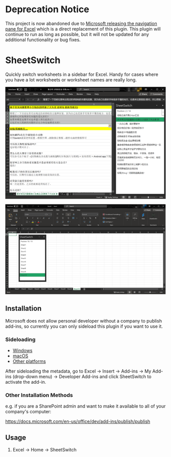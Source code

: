 # Deprecation Notice

This project is now abandoned due to [Microsoft releasing the navigation pane for Excel](https://insider.office.com/en-us/blog/see-the-big-picture-with-navigation-pane-for-excel) which is a direct replacement of this plugin. This plugin will continue to run as long as possible, but it will not be updated for any additional functionality or bug fixes. 

# SheetSwitch

Quickly switch worksheets in a sidebar for Excel. Handy for cases where you have a lot worksheets or worksheet names are really long.

![Screenshot 1](assets/screenshot-1@2x.png)

![Screenshot 2](assets/screenshot-2@2x.png)

## Installation

Microsoft does not allow personal developer without a company to publish add-ins, so currently you can only sideload this plugin if you want to use it. 

### Sideloading

* [Windows](https://github.com/Jamesits/SheetSwitch/wiki/Sideloading:-Windows)
* [macOS](https://github.com/Jamesits/SheetSwitch/wiki/Sideloading:-macOS)
* [Other platforms](https://docs.microsoft.com/en-us/office/dev/add-ins/testing/test-debug-office-add-ins#sideload-an-office-add-in-for-testing)

After sideloading the metadata, go to Excel -> Insert -> Add-ins -> My Add-ins (drop-down menu) -> Developer Add-ins and click SheetSwitch to activate the add-in.

### Other Installation Methods

e.g. if you are a SharePoint admin and want to make it available to all of your company's computer:

https://docs.microsoft.com/en-us/office/dev/add-ins/publish/publish

## Usage

1. Excel -> Home -> SheetSwitch
